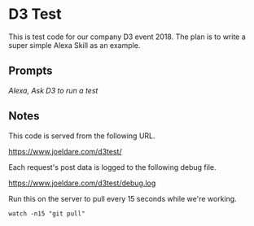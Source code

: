 # D3 Test

This is test code for our company D3 event 2018. The plan is to write a super simple Alexa Skill as an example.


## Prompts

_Alexa, Ask D3 to run a test_


## Notes

This code is served from the following URL.

https://www.joeldare.com/d3test/

Each request's post data is logged to the following debug file.

https://www.joeldare.com/d3test/debug.log

Run this on the server to pull every 15 seconds while we're working.

`watch -n15 "git pull"`